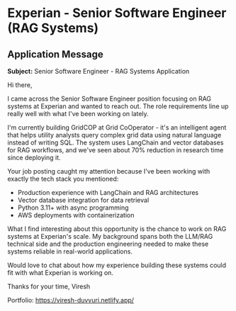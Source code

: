 # Experian - Senior Software Engineer (RAG Systems)

## Application Message

**Subject:** Senior Software Engineer - RAG Systems Application

Hi there,

I came across the Senior Software Engineer position focusing on RAG systems at Experian and wanted to reach out. The role requirements line up really well with what I've been working on lately.

I'm currently building GridCOP at Grid CoOperator - it's an intelligent agent that helps utility analysts query complex grid data using natural language instead of writing SQL. The system uses LangChain and vector databases for RAG workflows, and we've seen about 70% reduction in research time since deploying it.

Your job posting caught my attention because I've been working with exactly the tech stack you mentioned:
- Production experience with LangChain and RAG architectures
- Vector database integration for data retrieval
- Python 3.11+ with async programming
- AWS deployments with containerization

What I find interesting about this opportunity is the chance to work on RAG systems at Experian's scale. My background spans both the LLM/RAG technical side and the production engineering needed to make these systems reliable in real-world applications.

Would love to chat about how my experience building these systems could fit with what Experian is working on.

Thanks for your time,
Viresh

Portfolio: https://viresh-duvvuri.netlify.app/
